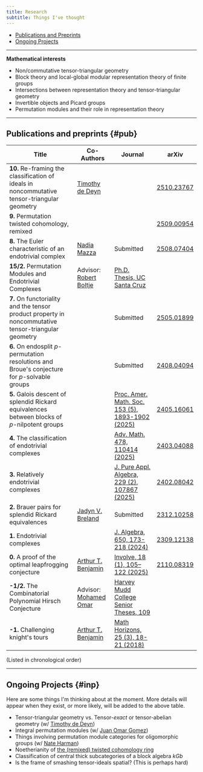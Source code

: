 ```yaml
---
title: Research
subtitle: Things I've thought
---
```


- [Publications and Preprints](#pub)
- [Ongoing Projects](#inp)

---

**Mathematical interests**

- Non/commutative tensor-triangular geometry
- Block theory and local-global modular representation theory of finite groups
- Intersections between representation theory and tensor-triangular geometry
- Invertible objects and Picard groups
- Permutation modules and their role in representation theory

---

## Publications and preprints {#pub}

| Title | Co-Authors | Journal | arXiv |
| ----- | ---------- | ------- | ----- |
| **10.** Re-framing the classification of ideals in noncommutative tensor-triangular geometry | [Timothy de Deyn](https://tdedeyn.github.io/) |  | [2510.23767](https://arxiv.org/abs/2510.23767) |
| **9.** Permutation twisted cohomology, remixed | | | [2509.00954](https://arxiv.org/abs/2509.00954) |
| **8.** The Euler characteristic of an endotrivial complex | [Nadia Mazza](https://www.lancaster.ac.uk/maths/people/nadia-mazza)  | Submitted | [2508.07404](https://arxiv.org/abs/2508.07404) |
| **15/2.** Permutation Modules and Endotrivial Complexes | Advisor: [Robert Boltje](http://boltje.math.ucsc.edu/) | [Ph.D. Thesis, UC Santa Cruz](https://escholarship.org/uc/item/9h73j2g4) | |
| **7.** On functoriality and the tensor product property in noncommutative tensor-triangular geometry | | Submitted | [2505.01899](https://arxiv.org/abs/2505.01899) |
| **6.** On endosplit $p$-permutation resolutions and Broue's conjecture for $p$-solvable groups | | Submitted | [2408.04094](https://arxiv.org/abs/2408.04094) | 
| **5.** Galois descent of splendid Rickard equivalences between blocks of $p$-nilpotent groups | | [Proc. Amer. Math. Soc. 153 (5), 1893-1902 (2025)](https://doi.org/10.1090/proc/17230) | [2405.16061](https://arxiv.org/abs/2405.16061) |
| **4.** The classification of endotrivial complexes | | [Adv. Math. 478, 110414 (2025)](https://www.sciencedirect.com/science/article/pii/S0001870825003020) | [2403.04088](https://arxiv.org/abs/2403.04088) |
| **3.** Relatively endotrivial complexes | |  [J. Pure Appl. Algebra, 229 (2), 107867 (2025)](https://www.sciencedirect.com/science/article/pii/S0022404925000064) | [2402.08042](https://arxiv.org/abs/2402.08042) |
| **2.** Brauer pairs for splendid Rickard equivalences | [Jadyn V. Breland](https://people.ucsc.edu/~jbreland/index.html) | Submitted | [2312.10258](https://arxiv.org/abs/2312.10258) |
| **1.** Endotrivial complexes | | [J. Algebra, 650, 173-218 (2024)](https://www.sciencedirect.com/science/article/pii/S0021869324001728) | [2309.12138](https://arxiv.org/abs/2309.12138)|
| **0.** A proof of the optimal leapfrogging conjecture | [Arthur T. Benjamin](https://www.arthurbenjamin.info/) |  [Involve, 18 (1), 105–122 (2025)](https://msp.org/involve/2025/18-1/p05.xhtml) | [2110.08319](https://arxiv.org/abs/2110.08319)
| **-1/2.** The Combinatorial Polynomial Hirsch Conjecture | Advisor: [Mohamed Omar](https://www.mohamedomar.org/) | [Harvey Mudd College Senior Theses, 109](https://scholarship.claremont.edu/cgi/viewcontent.cgi?article=1096&context=hmc_theses) |  |
| **-1.** Challenging knight's tours | [Arthur T. Benjamin](https://www.arthurbenjamin.info/) | [Math Horizons, 25 (3), 18-21 (2018)](https://www.tandfonline.com/doi/full/10.1080/10724117.2018.1424460) | |

(Listed in chronological order)

---

## Ongoing Projects {#inp}

Here are some things I'm thinking about at the moment. More details will appear when they exist, or more likely, will be added to the above table. 

- Tensor-triangular geometry vs. Tensor-*exact* or tensor-abelian geometry (w/ [Timothy de Deyn](https://tdedeyn.github.io/))
- Integral permutation modules (w/ [Juan Omar Gomez](https://sites.google.com/cimat.mx/juanomargomez/home?authuser=0))
- Things involving permutation module categories for oligomorphic groups  (w/ [Nate Harman](https://www.nateharman.com/))
- Noetherianity of [the (remixed) twisted cohomology ring](https://arxiv.org/abs/2509.00954)
- Classification of central thick subcategories of a block algebra $kGb$
- Is the frame of smashing tensor-ideals spatial? (This is perhaps hard) 
